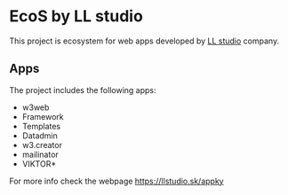 # EcoS by LL studio

This project is ecosystem for web apps developed by [LL studio](https://llstudio.sk) company.

## Apps

The project includes the following apps:

- w3web
- Framework
- Templates
- Datadmin
- w3.creator
- mailinator
- VIKTOR*

For more info check the webpage https://llstudio.sk/appky
